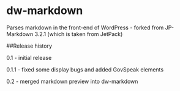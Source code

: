 dw-markdown
===========

Parses markdown in the front-end of WordPress - forked from JP-Markdown 3.2.1 (which is taken from JetPack)

##Release history

0.1   - initial release

0.1.1 - fixed some display bugs and added GovSpeak elements

0.2   - merged markdown preview into dw-markdown